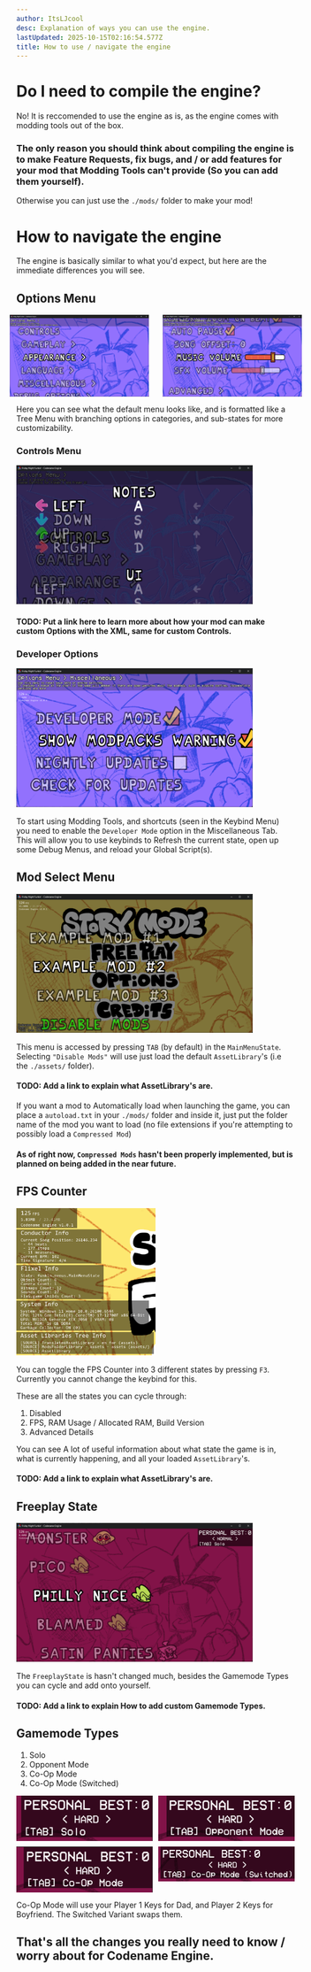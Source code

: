 ```yaml
---
author: ItsLJcool
desc: Explanation of ways you can use the engine.
lastUpdated: 2025-10-15T02:16:54.577Z
title: How to use / navigate the engine
---
```


<h1 id="do-i-compile" sidebar="Compiling??">Do I need to compile the engine?</h1>
No! It is reccomended to use the engine as is, as the engine comes with modding tools out of the box.

### The only reason you should think about compiling the engine is to make Feature Requests, fix bugs, and / or add features for your mod that Modding Tools can't provide (So you can add them yourself).
Otherwise you can just use the `./mods/` folder to make your mod!

<h1 id="navigate" sidebar="How to navigate the engine">How to navigate the engine</h1>
The engine is basically similar to what you'd expect, but here are the immediate differences you will see.

<h2 id="options-menu" sidebar="Options Menu">Options Menu</h2>
<div style="display: flex; justify-content: center; gap: 25px;">
    <img src="./images/home/Options Menu.png" alt="Options Menu" style="width:50%;">
    <img src="./images/home/Options - Gameplay.png" alt="Gameplay Menu" style="width:50%;">
</div>

Here you can see what the default menu looks like, and is formatted like a Tree Menu with branching options in categories, and sub-states for more customizability.

### Controls Menu
<img src="./images/home/Options - Controls.png" alt="Control Options Substate" style="width:85%;">

#### TODO: Put a link here to learn more about how your mod can make custom Options with the XML, same for custom Controls.

### Developer Options
<img src="./images/home/Developer Options.png" alt="Developer Options" style="width:85%;">

To start using Modding Tools, and shortcuts (seen in the Keybind Menu) you need to enable the `Developer Mode` option in the Miscellaneous Tab. This will allow you to use keybinds to Refresh the current state, open up some Debug Menus, and reload your Global Script(s).

<h2 id="mod-select-menu" sidebar="Mod Select Menu">Mod Select Menu</h2>
<img src="./images/home/Mod Select Menu.png" alt="Substate for Switching Mods" style="width:85%;">

This menu is accessed by pressing `TAB` (by default) in the `MainMenuState`. Selecting `"Disable Mods"` will use just load the default `AssetLibrary`'s (i.e the `./assets/` folder).
#### TODO: Add a link to explain what AssetLibrary's are.

If you want a mod to Automatically load when launching the game, you can place a `autoload.txt` in your `./mods/` folder and inside it, just put the folder name of the mod you want to load (no file extensions if you're attempting to possibly load a `Compressed Mod`)
#### As of right now, `Compressed Mods` hasn't been properly implemented, but is planned on being added in the near future.

<h2 id="fps-debugger" sidebar="FPS Counter">FPS Counter</h2>
<img src="./images/home/FPS Counter.png" alt="Substate for Switching Mods" style="width:50%;">

You can toggle the FPS Counter into 3 different states by pressing `F3`. Currently you cannot change the keybind for this.

These are all the states you can cycle through:
1. Disabled
2. FPS, RAM Usage / Allocated RAM, Build Version
3. Advanced Details

You can see A lot of useful information about what state the game is in, what is currently happening, and all your loaded `AssetLibrary`'s.
#### TODO: Add a link to explain what AssetLibrary's are.

<h2 id="freeplay-state" sidebar="Freeplay State">Freeplay State</h2>
<img src="./images/home/freeplay/1.png" alt="Preview of FreeplayState" style="width:85%;">

The `FreeplayState` is hasn't changed much, besides the Gamemode Types you can cycle and add onto yourself.
#### TODO: Add a link to explain How to add custom Gamemode Types.
## Gamemode Types
1. Solo
2. Opponent Mode
3. Co-Op Mode
4. Co-Op Mode (Switched)
<div style="display: grid; grid-template-columns: repeat(2, 1fr); gap: 10px; justify-items: center;">
  <img src="./images/home/freeplay/2.png" alt="Solo" style="width:100%;">
  <img src="./images/home/freeplay/3.png" alt="Opponent Mode" style="width:100%;">
  <img src="./images/home/freeplay/4.png" alt="Co-Op Mode" style="width:100%;">
  <img src="./images/home/freeplay/5.png" alt="Co-Op Mode (Switched)" style="width:100%;">
</div>

Co-Op Mode will use your Player 1 Keys for Dad, and Player 2 Keys for Boyfriend. The Switched Variant swaps them.

## That's all the changes you really need to know / worry about for Codename Engine.